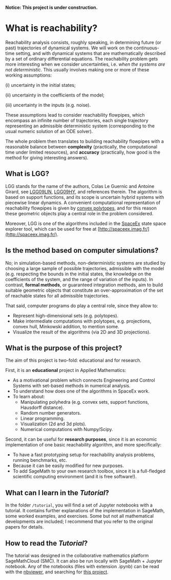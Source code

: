 **Notice: This project is under construction.**

# What is reachability?  

Reachability analysis consists, roughly speaking, in determining future (or past) trajectories of dynamical systems. We will work on the continuous-time setting, and with dynamical systems that are mathematically described by a set of ordinary differential equations. The reachability problem gets more interesting when we consider uncertainties, i.e. *when the systems are not deterministic*. This usually involves making one or more of these working assumptions:

(i) uncertainty in the initial states; 

(ii) uncertainty in the coefficients of the model; 

(iii) uncertainty in the inputs (e.g. noise). 

These assumptions lead to consider reachability flowpipes, which encompass an infinite number of trajectories, each single trajectory representing an admissible deterministic system (corresponding to the usual numeric solution of an ODE solver). 

The whole problem then translates to building reachability flowpipes with a reasonable balance between **complexity** (practically, the computational time under limited resources), and **accuracy** (practically, how good is the method for giving interesting answers).


## What is LGG?

LGG stands for the name of the authors, Colas Le Guernic and Antoine Girard, see [LGG09LIN](http://www.sciencedirect.com/science/article/pii/S1751570X09000387), [LGG09HY](http://link.springer.com/chapter/10.1007/978-3-642-02658-4_40), and references therein. The algorithm is based on support functions, and its scope is uncertain hybrid systems with piecewise linear dynamics. A convenient computational representation of reachability flowpipes is given by [convex polytopes](https://en.wikipedia.org/wiki/Convex_polytope), and for this reason these geometric objects play a central role in the problem considered.  

Moreover, LGG is one of the algorithms included in the [SpaceEx](http://spaceex.imag.fr/) state space explorer tool, which can be used for free at [http://spaceex.imag.fr/](http://spaceex.imag.fr/). 

## Is the method based on computer simulations?

No; in simulation-based methods, non-deterministic systems are studied by choosing a large sample of possible trajectories, admissible with the model (e.g. respecting the bounds in the initial states, the knowledge on the coefficients of the system, and the range of variation of the inputs). In contrast, **formal methods**, or guaranteed integration methods, aim to build suitable geometric objects that constitute an over-approximation of the set of reachable states for all admissible trajectories.

That said, computer programs do play a central role, since they allow to:

* Represent high-dimensional sets (e.g. polytopes).
* Make intermediate computations with polytopes, e.g. projections, convex hull, Minkowski addition, to mention some.
* Visualize the result of the algorithms (via 2D and 3D projections).
 

## What is the purpose of this project?

The aim of this project is two-fold: educational and for research.

First, it is an **educational** project in Applied Mathematics:

* As a motivational problem which connects Engineering and Control Systems with set-based methods in numerical analysis.
* To understand how does one of the algorithms in SpaceEx work.
* To learn about:
    * Manipulating polyhedra (e.g. convex sets, support functions, Hausdorff distance).
    * Random number generators.
    * Linear programming.	
    * Visualization (2d and 3d plots). 
    * Numerical computations with Numpy/Scipy.


Second, it can be useful for **research purposes**, since it is an economic implementation of one basic reachability algorithm, and more specifically: 

* To have a fast prototyping setup for reachability analysis problems, running benchmarks, etc.
* Because it can be easily modified for new purposes.
* To add SageMath to your own research toolbox, since it is a full-fledged scientific computing environment (and it is free software!).


## What can I learn in the *Tutorial*?

In the folder ```/tutorial```, you will find a set of Jupyter notebooks with a tutorial. It contains further explanations of the implementation in SageMath, some worked examples, and exercises. Some but not all mathematical developments are included; I recommend that you refer to the original papers for details.

## How to read the *Tutorial*?

The tutorial was designed in the collaborative mathematics platform SageMathCloud (SMC). It can also be run locally with SageMath + Jupyter notebook. Any of the notebooks (files with extension .ipynb) can be read with the [nbviewer](https://nbviewer.jupyter.org/), and searching for [this project](https://nbviewer.jupyter.org/github/mforets/LGG-Reachability-algorithm/tree/master/). 



